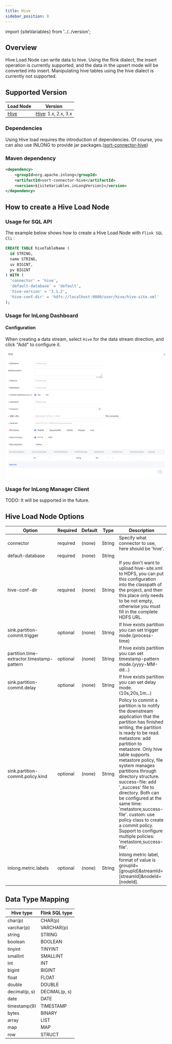 ```yaml
---
title: Hive
sidebar_position: 8
---
```


import {siteVariables} from '../../version';

## Overview
Hive Load Node can write data to hive. Using the flink dialect, the insert operation is currently supported, and the data in the upsert mode will be converted into insert.
Manipulating hive tables using the hive dialect is currently not supported.

## Supported Version

| Load Node                           | Version                                            | 
|-------------------------------------|----------------------------------------------------|
| [Hive](./hive.md) | [Hive](https://nightlies.apache.org/flink/flink-docs-master/docs/connectors/table/hive/overview/#supported-hive-versions): 1.x, 2.x, 3.x |

### Dependencies

Using Hive load requires the introduction of dependencies.
Of course, you can also use INLONG to provide jar packages.([sort-connector-hive](https://inlong.apache.org/download/))

### Maven dependency

```xml
<dependency>
    <groupId>org.apache.inlong</groupId>
    <artifactId>sort-connector-hive</artifactId>
    <version>${siteVariables.inLongVersion}</version>
</dependency>
```

## How to create a Hive Load Node

### Usage for SQL API

The example below shows how to create a Hive Load Node with `Flink SQL Cli` :

```sql
CREATE TABLE hiveTableName (
  id STRING,
  name STRING,
  uv BIGINT,
  pv BIGINT
) WITH (
  'connector' = 'hive',
  'default-database' = 'default',
  'hive-version' = '3.1.2',
  'hive-conf-dir' = 'hdfs://localhost:9000/user/hive/hive-site.xml'
);
```
### Usage for InLong Dashboard

#### Configuration
When creating a data stream, select `Hive` for the data stream direction, and click "Add" to configure it.

![Hive Configuration](img/hive.png)

### Usage for InLong Manager Client

TODO: It will be supported in the future.

## Hive Load Node Options

| Option | Required | Default | Type | Description |
| --- | --- | --- | --- | --- |
|  connector | required | (none) | String | Specify what connector to use, here should be 'hive'. |
|  default-database | required | (none) | String |     |
|  hive-conf-dir | required | (none) | String | If you don't want to upload hive-site.xml to HDFS, you can put this configuration into the classpath of the project, and then this place only needs to be not empty, otherwise you must fill in the complete HDFS URL. |
|  sink.partition-commit.trigger | optional | (none) | String | If hive exists partition you can set trigger mode.(process-time) |
|  partition.time-extractor.timestamp-pattern | optional | (none) | String | If hive exists partition you can set timestamp-pattern mode.(yyyy-MM-dd...) |
|  sink.partition-commit.delay | optional | (none) | String | If hive exists partition you can set delay mode.(10s,20s,1m...) |
|  sink.partition-commit.policy.kind | optional | (none) | String | Policy to commit a partition is to notify the downstream application that the partition has finished writing, the partition is ready to be read. metastore: add partition to metastore. Only hive table supports metastore policy, file system manages partitions through directory structure. success-file: add '_success' file to directory. Both can be configured at the same time: 'metastore,success-file'. custom: use policy class to create a commit policy. Support to configure multiple policies: 'metastore,success-file'. |
| inlong.metric.labels | optional | (none) | String | Inlong metric label, format of value is groupId=[groupId]&streamId=[streamId]&nodeId=[nodeId]. |


## Data Type Mapping

| Hive type | Flink SQL type |
| --- | --- |
| char(p) | CHAR(p) |
| varchar(p) | VARCHAR(p) |
| string | STRING |
| boolean | BOOLEAN |
| tinyint | TINYINT |
| smallint | SMALLINT |
| int | INT |
| bigint | BIGINT |
| float | FLOAT |
| double | DOUBLE |
| decimal(p, s) | DECIMAL(p, s) |
| date | DATE |
| timestamp(9) | TIMESTAMP |
| bytes | BINARY |
| array | LIST |
| map | MAP |
| row | STRUCT |